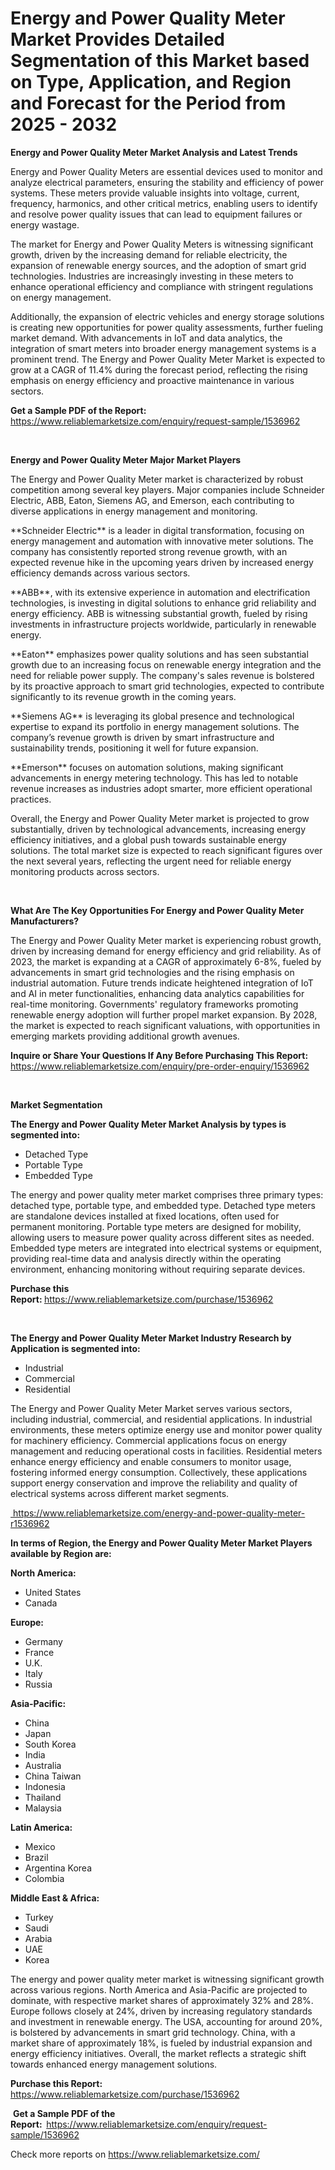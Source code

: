 <p><h1>Energy and Power Quality Meter Market Provides Detailed Segmentation of this Market based on Type, Application, and Region and Forecast for the Period from 2025 - 2032</h1></p><p><strong>Energy and Power Quality Meter Market Analysis and Latest Trends</strong></p>
<p><p>Energy and Power Quality Meters are essential devices used to monitor and analyze electrical parameters, ensuring the stability and efficiency of power systems. These meters provide valuable insights into voltage, current, frequency, harmonics, and other critical metrics, enabling users to identify and resolve power quality issues that can lead to equipment failures or energy wastage.</p><p>The market for Energy and Power Quality Meters is witnessing significant growth, driven by the increasing demand for reliable electricity, the expansion of renewable energy sources, and the adoption of smart grid technologies. Industries are increasingly investing in these meters to enhance operational efficiency and compliance with stringent regulations on energy management.</p><p>Additionally, the expansion of electric vehicles and energy storage solutions is creating new opportunities for power quality assessments, further fueling market demand. With advancements in IoT and data analytics, the integration of smart meters into broader energy management systems is a prominent trend. The Energy and Power Quality Meter Market is expected to grow at a CAGR of 11.4% during the forecast period, reflecting the rising emphasis on energy efficiency and proactive maintenance in various sectors.</p></p>
<p><strong>Get a Sample PDF of the Report:&nbsp;</strong> <a href="https://www.reliablemarketsize.com/enquiry/request-sample/1536962?utm_campaign=1143&utm_medium=2&utm_source=Github&utm_content=ia&utm_term=27022025&utm_id=energy-and-power-quality-meter">https://www.reliablemarketsize.com/enquiry/request-sample/1536962</a></p>
<p>&nbsp;</p>
<p><strong>Energy and Power Quality Meter Major Market Players</strong></p>
<p><p>The Energy and Power Quality Meter market is characterized by robust competition among several key players. Major companies include Schneider Electric, ABB, Eaton, Siemens AG, and Emerson, each contributing to diverse applications in energy management and monitoring.</p><p>**Schneider Electric** is a leader in digital transformation, focusing on energy management and automation with innovative meter solutions. The company has consistently reported strong revenue growth, with an expected revenue hike in the upcoming years driven by increased energy efficiency demands across various sectors.</p><p>**ABB**, with its extensive experience in automation and electrification technologies, is investing in digital solutions to enhance grid reliability and energy efficiency. ABB is witnessing substantial growth, fueled by rising investments in infrastructure projects worldwide, particularly in renewable energy.</p><p>**Eaton** emphasizes power quality solutions and has seen substantial growth due to an increasing focus on renewable energy integration and the need for reliable power supply. The company's sales revenue is bolstered by its proactive approach to smart grid technologies, expected to contribute significantly to its revenue growth in the coming years.</p><p>**Siemens AG** is leveraging its global presence and technological expertise to expand its portfolio in energy management solutions. The company’s revenue growth is driven by smart infrastructure and sustainability trends, positioning it well for future expansion.</p><p>**Emerson** focuses on automation solutions, making significant advancements in energy metering technology. This has led to notable revenue increases as industries adopt smarter, more efficient operational practices.</p><p>Overall, the Energy and Power Quality Meter market is projected to grow substantially, driven by technological advancements, increasing energy efficiency initiatives, and a global push towards sustainable energy solutions. The total market size is expected to reach significant figures over the next several years, reflecting the urgent need for reliable energy monitoring products across sectors.</p></p>
<p>&nbsp;</p>
<p><strong>What Are The Key Opportunities For Energy and Power Quality Meter Manufacturers?</strong></p>
<p><p>The Energy and Power Quality Meter market is experiencing robust growth, driven by increasing demand for energy efficiency and grid reliability. As of 2023, the market is expanding at a CAGR of approximately 6-8%, fueled by advancements in smart grid technologies and the rising emphasis on industrial automation. Future trends indicate heightened integration of IoT and AI in meter functionalities, enhancing data analytics capabilities for real-time monitoring. Governments' regulatory frameworks promoting renewable energy adoption will further propel market expansion. By 2028, the market is expected to reach significant valuations, with opportunities in emerging markets providing additional growth avenues.</p></p>
<p><strong>Inquire or Share Your Questions If Any Before Purchasing This Report:</strong> <a href="https://www.reliablemarketsize.com/enquiry/pre-order-enquiry/1536962?utm_campaign=1143&utm_medium=2&utm_source=Github&utm_content=ia&utm_term=27022025&utm_id=energy-and-power-quality-meter">https://www.reliablemarketsize.com/enquiry/pre-order-enquiry/1536962</a></p>
<p>&nbsp;</p>
<p><strong>Market Segmentation</strong></p>
<p><strong>The Energy and Power Quality Meter Market Analysis by types is segmented into:</strong></p>
<p><ul><li>Detached Type</li><li>Portable Type</li><li>Embedded Type</li></ul></p>
<p><p>The energy and power quality meter market comprises three primary types: detached type, portable type, and embedded type. Detached type meters are standalone devices installed at fixed locations, often used for permanent monitoring. Portable type meters are designed for mobility, allowing users to measure power quality across different sites as needed. Embedded type meters are integrated into electrical systems or equipment, providing real-time data and analysis directly within the operating environment, enhancing monitoring without requiring separate devices.</p></p>
<p><strong>Purchase this Report:&nbsp;</strong><a href="https://www.reliablemarketsize.com/purchase/1536962?utm_campaign=1143&utm_medium=2&utm_source=Github&utm_content=ia&utm_term=27022025&utm_id=energy-and-power-quality-meter">https://www.reliablemarketsize.com/purchase/1536962</a></p>
<p>&nbsp;</p>
<p><strong>The Energy and Power Quality Meter Market Industry Research by Application is segmented into:</strong></p>
<p><ul><li>Industrial</li><li>Commercial</li><li>Residential</li></ul></p>
<p><p>The Energy and Power Quality Meter Market serves various sectors, including industrial, commercial, and residential applications. In industrial environments, these meters optimize energy use and monitor power quality for machinery efficiency. Commercial applications focus on energy management and reducing operational costs in facilities. Residential meters enhance energy efficiency and enable consumers to monitor usage, fostering informed energy consumption. Collectively, these applications support energy conservation and improve the reliability and quality of electrical systems across different market segments.</p></p>
<p><a href="https://www.reliablemarketsize.com/energy-and-power-quality-meter-r1536962?utm_campaign=1143&utm_medium=2&utm_source=Github&utm_content=ia&utm_term=27022025&utm_id=energy-and-power-quality-meter">&nbsp;https://www.reliablemarketsize.com/energy-and-power-quality-meter-r1536962</a></p>
<p><strong>In terms of Region, the Energy and Power Quality Meter Market Players available by Region are:</strong></p>
<p>
    <p> <strong> North America: </strong>
        <ul>
            <li>United States</li>
            <li>Canada</li>
        </ul>
        </p> 
    <p> <strong> Europe: </strong>
        <ul>
            <li>Germany</li>
            <li>France</li>
            <li>U.K.</li>
            <li>Italy</li>
            <li>Russia</li>
        </ul>
        </p> 
    <p> <strong> Asia-Pacific: </strong>
        <ul>
            <li>China</li>
            <li>Japan</li>
            <li>South Korea</li>
            <li>India</li>
            <li>Australia</li>
            <li>China Taiwan</li>
            <li>Indonesia</li>
            <li>Thailand</li>
            <li>Malaysia</li>
        </ul>
        </p> 
    <p> <strong> Latin America: </strong>
        <ul>
            <li>Mexico</li>
            <li>Brazil</li>
            <li>Argentina Korea</li>
            <li>Colombia</li>
        </ul>
        </p> 
    <p> <strong> Middle East & Africa: </strong>
        <ul>
            <li>Turkey</li>
            <li>Saudi</li>
            <li>Arabia</li>
            <li>UAE</li>
            <li>Korea</li>
        </ul>
    </p>
    </p>
<p><p>The energy and power quality meter market is witnessing significant growth across various regions. North America and Asia-Pacific are projected to dominate, with respective market shares of approximately 32% and 28%. Europe follows closely at 24%, driven by increasing regulatory standards and investment in renewable energy. The USA, accounting for around 20%, is bolstered by advancements in smart grid technology. China, with a market share of approximately 18%, is fueled by industrial expansion and energy efficiency initiatives. Overall, the market reflects a strategic shift towards enhanced energy management solutions.</p></p>
<p><strong>Purchase this Report: </strong><a href="https://www.reliablemarketsize.com/purchase/1536962?utm_campaign=1143&utm_medium=2&utm_source=Github&utm_content=ia&utm_term=27022025&utm_id=energy-and-power-quality-meter">https://www.reliablemarketsize.com/purchase/1536962</a></p>
<p>&nbsp;<strong>Get a Sample PDF of the Report:&nbsp;&nbsp;</strong><a href="https://www.reliablemarketsize.com/enquiry/request-sample/1536962?utm_campaign=1143&utm_medium=2&utm_source=Github&utm_content=ia&utm_term=27022025&utm_id=energy-and-power-quality-meter">https://www.reliablemarketsize.com/enquiry/request-sample/1536962</a></p>
<p><strong></strong></p>
<p>Check more reports on <a href="https://www.reliablemarketsize.com/?utm_campaign=1143&utm_medium=2&utm_source=Github&utm_content=ia&utm_term=27022025&utm_id=energy-and-power-quality-meter">https://www.reliablemarketsize.com/</a></p>